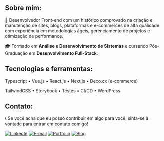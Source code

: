 ## Sobre mim:
👤 Desenvolvedor Front-end com um histórico comprovado na criação e manutenção de sites, blogs, plataformas e e-commerces de alta qualidade com experiência em metodologias ágeis, gerenciamento de projetos e otimização de performance.

🎓 Formado em **Análise e Desenvolvimento de Sistemas** e cursando Pós-Graduação em **Desenvolvimento Full-Stack**.

## Tecnologias e ferramentas:

Typescript • Vue.js • React.js • Next.js • Deco.cx (e-commerce)

TailwindCSS • Storybook • Testes • CI/CD • WordPress

## Contato:
📞 Se você acha que eu posso contribuir em algo para você, sinta-se à vontade para entrar em contato comigo!

[![LinkedIn](https://img.shields.io/badge/-LinkedIn-blue?style=flat-square&logo=LinkedIn&logoColor=white)](https://www.linkedin.com/in/luiz-veltroni/)
[![E-mail](https://img.shields.io/badge/-E--mail-red?style=flat-square&logo=Gmail&logoColor=white)](mailto:eduardoveltroni@hotmail.com)
[![Portfolio](https://img.shields.io/badge/-Portfolio-black?style=flat-square&logo=vercel&logoColor=white)](https://luizeduardo.vercel.app/)
[![Blog](https://img.shields.io/badge/-Blog-orange?style=flat-square&logo=blogger&logoColor=white)](https://luizeduardo.vercel.app/blog)
